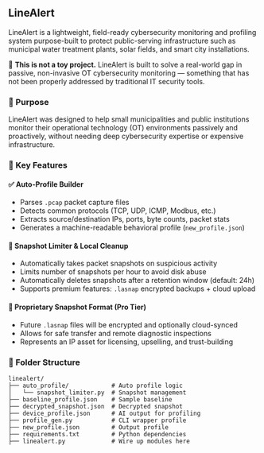 ## LineAlert

LineAlert is a lightweight, field-ready cybersecurity monitoring and profiling system purpose-built to protect public-serving infrastructure such as municipal water treatment plants, solar fields, and smart city installations.

🚨 **This is not a toy project.** LineAlert is built to solve a real-world gap in passive, non-invasive OT cybersecurity monitoring — something that has not been properly addressed by traditional IT security tools.

### 🎯 Purpose
LineAlert was designed to help small municipalities and public institutions monitor their operational technology (OT) environments passively and proactively, without needing deep cybersecurity expertise or expensive infrastructure.

### 🔑 Key Features

#### ✅ Auto-Profile Builder
- Parses `.pcap` packet capture files
- Detects common protocols (TCP, UDP, ICMP, Modbus, etc.)
- Extracts source/destination IPs, ports, byte counts, packet stats
- Generates a machine-readable behavioral profile (`new_profile.json`)

#### 🧠 Snapshot Limiter & Local Cleanup
- Automatically takes packet snapshots on suspicious activity
- Limits number of snapshots per hour to avoid disk abuse
- Automatically deletes snapshots after a retention window (default: 24h)
- Supports premium features: `.lasnap` encrypted backups + cloud upload

#### 🔐 Proprietary Snapshot Format (Pro Tier)
- Future `.lasnap` files will be encrypted and optionally cloud-synced
- Allows for safe transfer and remote diagnostic inspections
- Represents an IP asset for licensing, upselling, and trust-building

### 📁 Folder Structure
```
linealert/
├── auto_profile/            # Auto profile logic
│   └── snapshot_limiter.py  # Snapshot management
├── baseline_profile.json    # Sample baseline
├── decrypted_snapshot.json  # Decrypted snapshot
├── device_profile.json      # AI output for profiling
├── profile_gen.py           # CLI wrapper profile
├── new_profile.json         # Output profile
├── requirements.txt         # Python dependencies
├── linealert.py             # Wire up modules here
```
